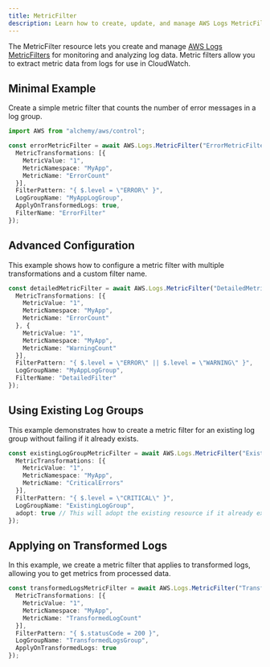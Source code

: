 ```yaml
---
title: MetricFilter
description: Learn how to create, update, and manage AWS Logs MetricFilters using Alchemy Cloud Control.
---
```



The MetricFilter resource lets you create and manage [AWS Logs MetricFilters](https://docs.aws.amazon.com/logs/latest/userguide/) for monitoring and analyzing log data. Metric filters allow you to extract metric data from logs for use in CloudWatch.

## Minimal Example

Create a simple metric filter that counts the number of error messages in a log group.

```ts
import AWS from "alchemy/aws/control";

const errorMetricFilter = await AWS.Logs.MetricFilter("ErrorMetricFilter", {
  MetricTransformations: [{
    MetricValue: "1",
    MetricNamespace: "MyApp",
    MetricName: "ErrorCount"
  }],
  FilterPattern: "{ $.level = \"ERROR\" }",
  LogGroupName: "MyAppLogGroup",
  ApplyOnTransformedLogs: true,
  FilterName: "ErrorFilter"
});
```

## Advanced Configuration

This example shows how to configure a metric filter with multiple transformations and a custom filter name.

```ts
const detailedMetricFilter = await AWS.Logs.MetricFilter("DetailedMetricFilter", {
  MetricTransformations: [{
    MetricValue: "1",
    MetricNamespace: "MyApp",
    MetricName: "ErrorCount"
  }, {
    MetricValue: "1",
    MetricNamespace: "MyApp",
    MetricName: "WarningCount"
  }],
  FilterPattern: "{ $.level = \"ERROR\" || $.level = \"WARNING\" }",
  LogGroupName: "MyAppLogGroup",
  FilterName: "DetailedFilter"
});
```

## Using Existing Log Groups

This example demonstrates how to create a metric filter for an existing log group without failing if it already exists.

```ts
const existingLogGroupMetricFilter = await AWS.Logs.MetricFilter("ExistingLogGroupMetricFilter", {
  MetricTransformations: [{
    MetricValue: "1",
    MetricNamespace: "MyApp",
    MetricName: "CriticalErrors"
  }],
  FilterPattern: "{ $.level = \"CRITICAL\" }",
  LogGroupName: "ExistingLogGroup",
  adopt: true // This will adopt the existing resource if it already exists
});
```

## Applying on Transformed Logs

In this example, we create a metric filter that applies to transformed logs, allowing you to get metrics from processed data.

```ts
const transformedLogsMetricFilter = await AWS.Logs.MetricFilter("TransformedLogsMetricFilter", {
  MetricTransformations: [{
    MetricValue: "1",
    MetricNamespace: "MyApp",
    MetricName: "TransformedLogCount"
  }],
  FilterPattern: "{ $.statusCode = 200 }",
  LogGroupName: "TransformedLogsGroup",
  ApplyOnTransformedLogs: true
});
```
